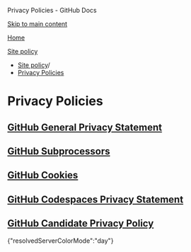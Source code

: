 Privacy Policies - GitHub Docs

[Skip to main content](#main-content)

[Home](/fr)

[Site policy](/fr/site-policy)

* [Site policy](/fr/site-policy)/
* [Privacy Policies](/fr/site-policy/privacy-policies)

Privacy Policies
==========

[GitHub General Privacy Statement](/fr/site-policy/privacy-policies/github-general-privacy-statement)
----------

[GitHub Subprocessors](/fr/site-policy/privacy-policies/github-subprocessors)
----------

[GitHub Cookies](/fr/site-policy/privacy-policies/github-cookies)
----------

[GitHub Codespaces Privacy Statement](/fr/site-policy/privacy-policies/github-codespaces-privacy-statement)
----------

[GitHub Candidate Privacy Policy](/fr/site-policy/privacy-policies/github-candidate-privacy-policy)
----------

{"resolvedServerColorMode":"day"}
